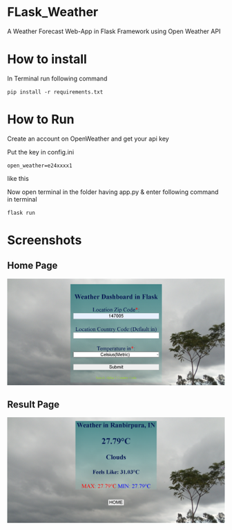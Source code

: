 # FLask_Weather
A Weather Forecast Web-App in Flask Framework using Open Weather API

# How to install
In Terminal run following command

```
pip install -r requirements.txt
```

# How to Run
Create an account on OpenWeather and get your api key

Put the key in config.ini
```
open_weather=e24xxxx1
```
like this

Now open terminal in the folder having app.py & enter following command in terminal
```
flask run
```

# Screenshots

## Home Page
![home](Screenshots/home_page.png)

## Result Page
![home](Screenshots/result_page.png)
